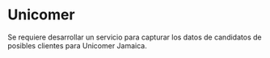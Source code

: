 # Unicomer
Se requiere desarrollar un servicio para capturar los datos de candidatos de posibles clientes para Unicomer Jamaica.
